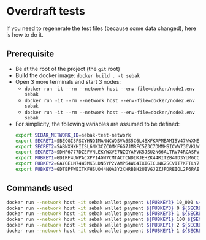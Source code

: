 # Overdraft tests

If you need to regenerate the test files (because some data changed),
here is how to do it.

## Prerequisite

- Be at the root of the project (the `git` root)
- Build the docker image: `docker build . -t sebak`
- Open 3 more terminals and start 3 nodes:
  - `docker run -it --rm --network host --env-file=docker/node1.env sebak`
  - `docker run -it --rm --network host --env-file=docker/node2.env sebak`
  - `docker run -it --rm --network host --env-file=docker/node3.env sebak`
- For simplicity, the following variables are assumed to be defined:
  ```sh
  export SEBAK_NETWORK_ID=sebak-test-network
  export SECRET1=SBECGI3FSCYHNQIMANNCWQSVA6S5C6L4BXFKAPMBAMI5V47NWXNE37MN
  export SECRET2=SABNXHXHIISL6NK3CZCOMKF6G7JMRFC5Z3C7DMMHSICWW736VKUWSJIA
  export SECRET3=SDMF6777DZEFVNLEKYWXVE7NZGYAPVK5JSU2N66ALTRV74RCASPV5A6V
  export PUBKEY1=GDIRF4UWPACXPPI4GW7CMTACTCNDIKJEHZK44RITZB4TD3YUM6CCVNGJ
  export PUBKEY2=GAYGELM74WJMKSLDN5YP2VAMP64WC4IXIGICUNK2SCVIT7KPTLY7M3MW
  export PUBKEY3=GDTEPFWEITKFHSUO44NQABY2XHRBBH2UBVGJ2ZJPDREIOL2F6RAEBJE4
  ```

## Commands used

```sh
docker run --network host -it sebak wallet payment ${PUBKEY3} 10_000 ${SECRET1} --endpoint=https://127.0.0.1:2821 --create --verbose
docker run --network host -it sebak wallet payment ${PUBKEY3} 0 ${SECRET1} --endpoint=https://127.0.0.1:2821 --verbose
docker run --network host -it sebak wallet payment ${PUBKEY3} 1 ${SECRET1} --endpoint=https://127.0.0.1:2821 --verbose
docker run --network host -it sebak wallet payment ${PUBKEY1} 100 ${SECRET3} --endpoint=https://127.0.0.1:2821 --verbose
docker run --network host -it sebak wallet payment ${PUBKEY1} 2 ${SECRET3} --endpoint=https://127.0.0.1:2821 --verbose
docker run --network host -it sebak wallet payment ${PUBKEY1} 1 ${SECRET3} --endpoint=https://127.0.0.1:2821 --verbose
```
